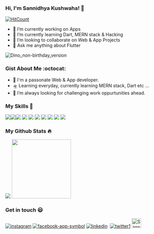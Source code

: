 ### Hi, I'm Sannidhya Kushwaha! 👋


[![HitCount](http://hits.dwyl.com/sannidhya-kushwaha/sannidhya-kushwaha.svg)](http://hits.dwyl.com/sannidhya-kushwaha/sannidhya-kushwaha)

- 🔭 I’m currently working on Apps
- 🌱 I’m currently learning Dart, MERN stack & Hacking
- 👯 I’m looking to collaborate on Web & App Projects
- 💬 Ask me anything about Flutter

![Dino_non-birthday_version](https://user-images.githubusercontent.com/73152930/99987734-d4b7d200-2dd6-11eb-9a06-4242a2fccb64.gif)

### Gist About Me :octocat:

- 🎤 I'm a passonate Web & App developer.
- 🛸 Learning everyday, currently learning MERN stack, Dart etc ...
- 🌋 I’m always looking for challenging work oppurtunities ahead.

### My Skills :construction_worker:

<img src="https://img.icons8.com/color/48/000000/html-5.png"/><img src="https://img.icons8.com/color/48/000000/css3.png"/><img src="https://img.icons8.com/color/48/000000/javascript-logo-1.png"/> <img src="https://img.icons8.com/color/48/000000/bootstrap.png"/> <img src="https://img.icons8.com/dusk/54/000000/php-logo.png"/> <img src="https://img.icons8.com/color/48/000000/nodejs.png"/> <img src="https://img.icons8.com/plasticine/50/000000/react.png"/> <img src="https://img.icons8.com/color/48/000000/mongodb.png"/> <img src="https://img.icons8.com/color/48/000000/flutter.png"/> <img src="https://img.icons8.com/color/48/000000/kali-linux.png"/>

### My Github Stats :fire:

<img src="https://github-readme-stats.vercel.app/api?username=sannidhya-kushwaha&&show_icons=true&title_color=ffffff&icon_color=bb2acf&text_color=daf7dc&bg_color=191919">
<img src="https://github-readme-stats.vercel.app/api/top-langs/?username=sannidhya-kushwaha&layout=compact" height="185">


### Get in touch :smiley:

<a href="https://www.instagram.com/sannidhya_kushwaha" target="_blank">![instagram](https://user-images.githubusercontent.com/73152930/100047601-dade9a80-2e38-11eb-81f7-f5485201dcf7.png)</a>&nbsp;<a href="https://www.facebook.com/profile.php?id=100004982791671" target="_blank">![facebook-app-symbol](https://user-images.githubusercontent.com/73152930/100055497-f1d9b880-2e49-11eb-8a80-f16a9524b7d8.png)</a>&nbsp;<a href="https://www.linkedin.com/in/sannidhya-kushwaha" target="_blank">![linkedin](https://user-images.githubusercontent.com/73152930/100047603-dca85e00-2e38-11eb-959a-69da505c532f.png)</a>&nbsp; <a href="https://twitter.com/__Sannidhya__" target="_blank">![twitter1](https://user-images.githubusercontent.com/73152930/100055492-f00ff500-2e49-11eb-99bd-1400d37b9103.png)</a>
<a href="https://dev.to/sannidhyakushwaha">
  <img src="https://d2fltix0v2e0sb.cloudfront.net/dev-badge.svg" alt="Sannidhya Kushwaha's DEV Profile" height="30" width="30">
</a>
